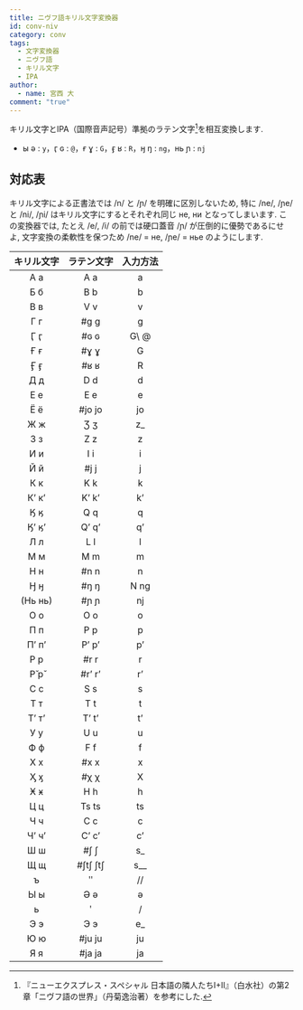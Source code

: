 ```yaml
---
title: ニヴフ語キリル文字変換器
id: conv-niv
category: conv
tags:
  - 文字変換器
  - ニヴフ語
  - キリル文字
  - IPA
author:
  - name: 宮西 大
comment: "true"
---
```

キリル文字とIPA（国際音声記号）準拠のラテン文字[^1]を相互変換します.

- ы ə : `y`，ӷ ɢ : `@`，ғ ɣ : `G`，ӻ ʁ : `R`，ӈ ŋ : `ng`，нь ɲ : `nj`

[^1]:『ニューエクスプレス・スペシャル 日本語の隣人たちI+II』（白水社）の第2章「ニヴフ語の世界」（丹菊逸治著）を参考にした.

<HLConverter src="/conv/niv.tsv" />

## 対応表

キリル文字による正書法では /n/ と /ɲ/ を明確に区別しないため,
特に /ne/, /ɲe/ と /ni/, /ɲi/ はキリル文字にするとそれぞれ同じ не, ни となってしまいます.
この変換器では, たとえ /e/, /i/ の前では硬口蓋音 /ɲ/ が圧倒的に優勢であるにせよ,
文字変換の柔軟性を保つため /ne/ = не, /ɲe/ = нье のようにします.

|キリル文字|ラテン文字|入力方法|
|:---:|:---:|:---:|
|А а|A a|a|
|Б б|B b|b|
|В в|V v|v|
|Г г|#g g|g|
|Ӷ ӷ|#ɢ ɢ|G\\ @|
|Ғ ғ|#ɣ ɣ|G|
|Ӻ ӻ|#ʁ ʁ|R|
|Д д|D d|d|
|Е е|E e|e|
|Ё ё|#jo jo|jo|
|Ж ж|Ʒ ʒ|z_|
|З з|Z z|z|
|И и|I i|i|
|Й й|#j j|j|
|К к|K k|k|
|Кʼ кʼ|Kʼ kʼ|kʼ|
|Ӄ ӄ|Q q|q|
|Ӄʼ ӄʼ|Qʼ qʼ|qʼ|
|Л л|L l|l|
|М м|M m|m|
|Н н|#n n|n|
|Ӈ ӈ|#ŋ ŋ|N ng|
|(Нь нь)|#ɲ ɲ|nj|
|О о|O o|o|
|П п|P p|p|
|Пʼ пʼ|Pʼ pʼ|pʼ|
|Р р|#r r|r|
|Р̌ р̌|#r’ r’|r’|
|С с|S s|s|
|Т т|T t|t|
|Тʼ тʼ|Tʼ tʼ|tʼ|
|У у|U u|u|
|Ф ф|F f|f|
|Х х|#x x|x|
|Ӽ ӽ|#χ χ|X|
|Ӿ ӿ|H h|h|
|Ц ц|Ts ts|ts|
|Ч ч|C c|c|
|Чʼ чʼ|Cʼ cʼ|cʼ|
|Ш ш|#ʃ ʃ|s_|
|Щ щ|#ʃtʃ ʃtʃ|s__|
|ъ|ʺ|//|
|Ы ы|Ə ə|ə|
|ь|ʹ|/|
|Э э|Э э|e_|
|Ю ю|#ju ju|ju|
|Я я|#ja ja|ja|
